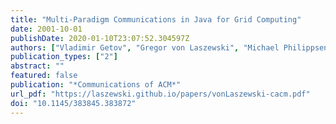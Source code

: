 ```yaml
---
title: "Multi-Paradigm Communications in Java for Grid Computing"
date: 2001-10-01
publishDate: 2020-01-10T23:07:52.304597Z
authors: ["Vladimir Getov", "Gregor von Laszewski", "Michael Philippsen", "Ian Foster"]
publication_types: ["2"]
abstract: ""
featured: false
publication: "*Communications of ACM*"
url_pdf: "https://laszewski.github.io/papers/vonLaszewski-cacm.pdf"
doi: "10.1145/383845.383872"
---
```


